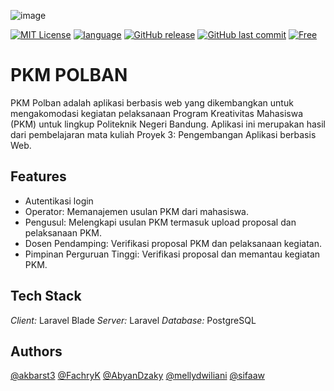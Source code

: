 ![image](https://github.com/user-attachments/assets/beba7db0-c0b1-4a94-bf16-b83b671634d7)

[![MIT License](https://img.shields.io/badge/License-MIT-239120.svg)](https://choosealicense.com/licenses/mit/)
[![language](https://img.shields.io/badge/language-PHP-purple?logo=php)](https://nodejs.org/en)
[![GitHub release](https://img.shields.io/badge/release-1.0.0-white?logo=github)](#)
[![GitHub last commit](https://img.shields.io/badge/last_commit-December_2024-white)](#)
[![Free](https://img.shields.io/badge/free_for_non_commercial_use-brightgreen)](#-license)

# PKM POLBAN
PKM Polban adalah aplikasi berbasis web yang dikembangkan untuk mengakomodasi kegiatan pelaksanaan Program Kreativitas Mahasiswa (PKM) untuk lingkup Politeknik Negeri Bandung. Aplikasi ini merupakan hasil dari pembelajaran mata kuliah Proyek 3: Pengembangan Aplikasi berbasis Web.

## Features
- Autentikasi login
- Operator: Memanajemen usulan PKM dari mahasiswa.
- Pengusul: Melengkapi usulan PKM termasuk upload proposal dan pelaksanaan PKM.
- Dosen Pendamping: Verifikasi proposal PKM dan pelaksanaan kegiatan.
- Pimpinan Perguruan Tinggi: Verifikasi proposal dan memantau kegiatan PKM.

## Tech Stack
*Client:* Laravel Blade
*Server:* Laravel
*Database:* PostgreSQL

## Authors
[@akbarst3](https://www.github.com/akbarst3)
[@FachryK](https://www.github.com/FachryK)
[@AbyanDzaky](https://www.github.com/AbyanDzaky)
[@mellydwiliani](https://www.github.com/mellydwiliani)
[@sifaaw](https://www.github.com/sifaaw)
